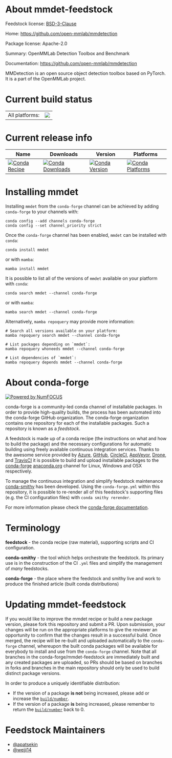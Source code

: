 About mmdet-feedstock
=====================

Feedstock license: [BSD-3-Clause](https://github.com/conda-forge/mmdet-feedstock/blob/main/LICENSE.txt)

Home: https://github.com/open-mmlab/mmdetection

Package license: Apache-2.0

Summary: OpenMMLab Detection Toolbox and Benchmark

Documentation: https://github.com/open-mmlab/mmdetection

MMDetection is an open source object detection toolbox based on PyTorch. It is a part of the OpenMMLab project.


Current build status
====================


<table><tr><td>All platforms:</td>
    <td>
      <a href="https://dev.azure.com/conda-forge/feedstock-builds/_build/latest?definitionId=16653&branchName=main">
        <img src="https://dev.azure.com/conda-forge/feedstock-builds/_apis/build/status/mmdet-feedstock?branchName=main">
      </a>
    </td>
  </tr>
</table>

Current release info
====================

| Name | Downloads | Version | Platforms |
| --- | --- | --- | --- |
| [![Conda Recipe](https://img.shields.io/badge/recipe-mmdet-green.svg)](https://anaconda.org/conda-forge/mmdet) | [![Conda Downloads](https://img.shields.io/conda/dn/conda-forge/mmdet.svg)](https://anaconda.org/conda-forge/mmdet) | [![Conda Version](https://img.shields.io/conda/vn/conda-forge/mmdet.svg)](https://anaconda.org/conda-forge/mmdet) | [![Conda Platforms](https://img.shields.io/conda/pn/conda-forge/mmdet.svg)](https://anaconda.org/conda-forge/mmdet) |

Installing mmdet
================

Installing `mmdet` from the `conda-forge` channel can be achieved by adding `conda-forge` to your channels with:

```
conda config --add channels conda-forge
conda config --set channel_priority strict
```

Once the `conda-forge` channel has been enabled, `mmdet` can be installed with `conda`:

```
conda install mmdet
```

or with `mamba`:

```
mamba install mmdet
```

It is possible to list all of the versions of `mmdet` available on your platform with `conda`:

```
conda search mmdet --channel conda-forge
```

or with `mamba`:

```
mamba search mmdet --channel conda-forge
```

Alternatively, `mamba repoquery` may provide more information:

```
# Search all versions available on your platform:
mamba repoquery search mmdet --channel conda-forge

# List packages depending on `mmdet`:
mamba repoquery whoneeds mmdet --channel conda-forge

# List dependencies of `mmdet`:
mamba repoquery depends mmdet --channel conda-forge
```


About conda-forge
=================

[![Powered by
NumFOCUS](https://img.shields.io/badge/powered%20by-NumFOCUS-orange.svg?style=flat&colorA=E1523D&colorB=007D8A)](https://numfocus.org)

conda-forge is a community-led conda channel of installable packages.
In order to provide high-quality builds, the process has been automated into the
conda-forge GitHub organization. The conda-forge organization contains one repository
for each of the installable packages. Such a repository is known as a *feedstock*.

A feedstock is made up of a conda recipe (the instructions on what and how to build
the package) and the necessary configurations for automatic building using freely
available continuous integration services. Thanks to the awesome service provided by
[Azure](https://azure.microsoft.com/en-us/services/devops/), [GitHub](https://github.com/),
[CircleCI](https://circleci.com/), [AppVeyor](https://www.appveyor.com/),
[Drone](https://cloud.drone.io/welcome), and [TravisCI](https://travis-ci.com/)
it is possible to build and upload installable packages to the
[conda-forge](https://anaconda.org/conda-forge) [anaconda.org](https://anaconda.org/)
channel for Linux, Windows and OSX respectively.

To manage the continuous integration and simplify feedstock maintenance
[conda-smithy](https://github.com/conda-forge/conda-smithy) has been developed.
Using the ``conda-forge.yml`` within this repository, it is possible to re-render all of
this feedstock's supporting files (e.g. the CI configuration files) with ``conda smithy rerender``.

For more information please check the [conda-forge documentation](https://conda-forge.org/docs/).

Terminology
===========

**feedstock** - the conda recipe (raw material), supporting scripts and CI configuration.

**conda-smithy** - the tool which helps orchestrate the feedstock.
                   Its primary use is in the construction of the CI ``.yml`` files
                   and simplify the management of *many* feedstocks.

**conda-forge** - the place where the feedstock and smithy live and work to
                  produce the finished article (built conda distributions)


Updating mmdet-feedstock
========================

If you would like to improve the mmdet recipe or build a new
package version, please fork this repository and submit a PR. Upon submission,
your changes will be run on the appropriate platforms to give the reviewer an
opportunity to confirm that the changes result in a successful build. Once
merged, the recipe will be re-built and uploaded automatically to the
`conda-forge` channel, whereupon the built conda packages will be available for
everybody to install and use from the `conda-forge` channel.
Note that all branches in the conda-forge/mmdet-feedstock are
immediately built and any created packages are uploaded, so PRs should be based
on branches in forks and branches in the main repository should only be used to
build distinct package versions.

In order to produce a uniquely identifiable distribution:
 * If the version of a package **is not** being increased, please add or increase
   the [``build/number``](https://docs.conda.io/projects/conda-build/en/latest/resources/define-metadata.html#build-number-and-string).
 * If the version of a package **is** being increased, please remember to return
   the [``build/number``](https://docs.conda.io/projects/conda-build/en/latest/resources/define-metadata.html#build-number-and-string)
   back to 0.

Feedstock Maintainers
=====================

* [@apatsekin](https://github.com/apatsekin/)
* [@weiji14](https://github.com/weiji14/)

